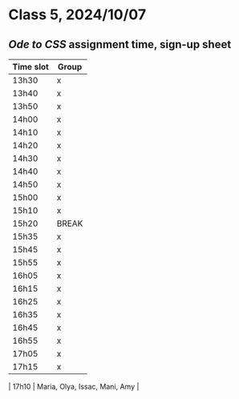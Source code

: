 # Class 5, 2024/10/07

## *Ode to CSS* assignment time, sign-up sheet

| Time slot | Group |
| -- | -------------- |
| 13h30 | x |
| 13h40 | x |
| 13h50 | x |
| 14h00 | x |
| 14h10 | x |
| 14h20 | x |
| 14h30 | x |
| 14h40 | x |
| 14h50 | x |
| 15h00 | x |
| 15h10 | x |
| 15h20 | BREAK |
| 15h35 | x |
| 15h45 | x |
| 15h55 | x |
| 16h05 | x |
| 16h15 | x |
| 16h25 | x |
| 16h35 | x |
| 16h45 | x |
| 16h55 | x |
| 17h05 | x |
| 17h15 | x |


| 17h10 | Maria, Olya, Issac, Mani, Amy |
